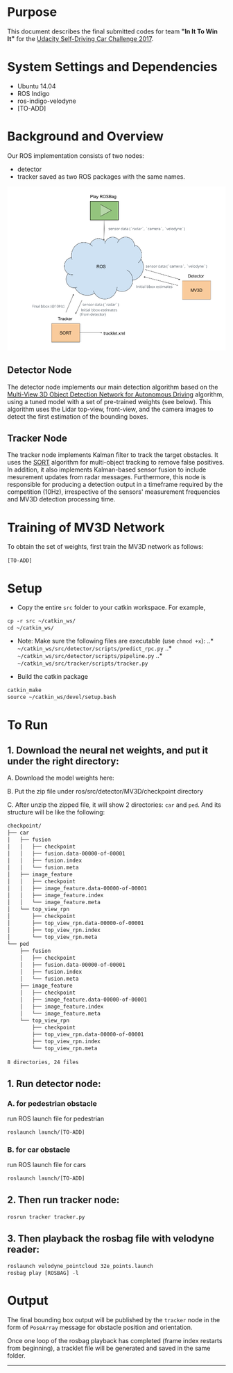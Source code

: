 # Purpose
This document describes the final submitted codes for team **"In It To Win It"** for the [Udacity Self-Driving Car Challenge 2017](https://challenge.udacity.com/).

# System Settings and Dependencies
* Ubuntu 14.04
* ROS Indigo
* ros-indigo-velodyne
* [TO-ADD]

# Background and Overview
Our ROS implementation consists of two nodes:
* detector
* tracker
saved as two ROS packages with the same names.

![alt text](Round2_ROS_Pipeline.png "ROS Nodes Illustration")

## Detector Node
The detector node implements our main detection algorithm based on the [Multi-View 3D Object Detection Network for Autonomous Driving](https://arxiv.org/abs/1611.07759) algorithm, using a tuned model with a set of pre-trained weights (see below). This algorithm uses the Lidar top-view, front-view, and the camera images to detect the first estimation of the bounding boxes.

## Tracker Node
The tracker node implements Kalman filter to track the target obstacles. It uses the [SORT](https://github.com/mandarup/multi-object-tracking) algorithm for multi-object tracking to remove false positives. In addition, it also implements Kalman-based sensor fusion to include mesurement updates from radar messages. Furthermore, this node is responsible for producing a detection output in a timeframe required by the competition (10Hz), irrespective of the sensors' measurement frequencies and MV3D detection processing time. 

# Training of MV3D Network
To obtain the set of weights, first train the MV3D network as follows:

```[TO-ADD]```

# Setup

* Copy the entire `src` folder to your catkin workspace. For example,
```
cp -r src ~/catkin_ws/
cd ~/catkin_ws/
```

* Note: Make sure the following files are executable (use `chmod +x`):
..* `~/catkin_ws/src/detector/scripts/predict_rpc.py`
..* `~/catkin_ws/src/detector/scripts/pipeline.py`
..* `~/catkin_ws/src/tracker/scripts/tracker.py`

* Build the catkin package
```
catkin_make
source ~/catkin_ws/devel/setup.bash
``` 

# To Run

## 1. Download the neural net weights, and put it under the right directory:

A. Download the model weights here: 

B. Put the zip file under ros/src/detector/MV3D/checkpoint directory

C. After unzip the zipped file, it will show 2 directories: `car` and `ped`. And its structure will be like the 
following: 
```
checkpoint/
├── car
│   ├── fusion
│   │   ├── checkpoint
│   │   ├── fusion.data-00000-of-00001
│   │   ├── fusion.index
│   │   └── fusion.meta
│   ├── image_feature
│   │   ├── checkpoint
│   │   ├── image_feature.data-00000-of-00001
│   │   ├── image_feature.index
│   │   └── image_feature.meta
│   └── top_view_rpn
│       ├── checkpoint
│       ├── top_view_rpn.data-00000-of-00001
│       ├── top_view_rpn.index
│       └── top_view_rpn.meta
└── ped
    ├── fusion
    │   ├── checkpoint
    │   ├── fusion.data-00000-of-00001
    │   ├── fusion.index
    │   └── fusion.meta
    ├── image_feature
    │   ├── checkpoint
    │   ├── image_feature.data-00000-of-00001
    │   ├── image_feature.index
    │   └── image_feature.meta
    └── top_view_rpn
        ├── checkpoint
        ├── top_view_rpn.data-00000-of-00001
        ├── top_view_rpn.index
        └── top_view_rpn.meta

8 directories, 24 files

```



 
## 1. Run detector node: 
### A. for pedestrian obstacle
 
run ROS launch file for pedestrian
 
```
roslaunch launch/[TO-ADD]
```

### B. for car obstacle

run ROS launch file for cars
 
```
roslaunch launch/[TO-ADD]
```

## 2. Then run tracker node:

```rosrun tracker tracker.py```

## 3. Then playback the rosbag file with velodyne reader: 

```
roslaunch velodyne_pointcloud 32e_points.launch
rosbag play [ROSBAG] -l
```

# Output
The final bounding box output will be published by the `tracker` node in the form of `PoseArray` message for obstacle position and orientation.

Once one loop of the rosbag playback has completed (frame index restarts from beginning), a tracklet file will be generated and saved in the same folder.

 
---



